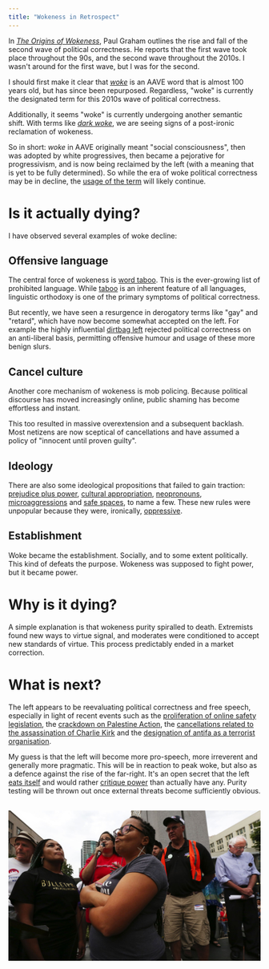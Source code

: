 ```yaml
---
title: "Wokeness in Retrospect"
---
```


In [*The Origins of Wokeness*](https://paulgraham.com/woke.html), Paul Graham outlines the rise and fall of the second wave of political correctness.
He reports that the first wave took place throughout the 90s, and the second wave throughout the 2010s.
I wasn't around for the first wave, but I was for the second.

I should first make it clear that [*woke*](https://en.wikipedia.org/wiki/Woke) is an AAVE word that is almost 100 years old, but has since been repurposed.
Regardless, "woke" is currently the designated term for this 2010s wave of political correctness.

Additionally, it seems "woke" is currently undergoing another semantic shift.
With terms like [*dark woke*](https://en.wikipedia.org/wiki/Dark_Woke), we are seeing signs of a post-ironic reclamation of wokeness.

So in short: *woke* in AAVE originally meant "social consciousness", then was adopted by white progressives, then became a pejorative for progressivism, and is now being reclaimed by the left (with a meaning that is yet to be fully determined).
So while the era of woke political correctness may be in decline, the [usage of the term](https://books.google.com/ngrams/graph?content=woke) will likely continue.

# Is it actually dying?

I have observed several examples of woke decline:

## Offensive language

The central force of wokeness is [word taboo](https://en.wikipedia.org/wiki/Word_taboo).
This is the ever-growing list of prohibited language.
While [taboo](https://www.youtube.com/watch?v=Knv1OSMW2rU) is an inherent feature of all languages, linguistic orthodoxy is one of the primary symptoms of political correctness.

But recently, we have seen a resurgence in derogatory terms like "gay" and "retard", which have now become somewhat accepted on the left.
For example the highly influential [dirtbag left](https://en.wikipedia.org/wiki/Dirtbag_left) rejected political correctness on an anti-liberal basis, permitting offensive humour and usage of these more benign slurs.

## Cancel culture

Another core mechanism of wokeness is mob policing.
Because political discourse has moved increasingly online, public shaming has become effortless and instant.

This too resulted in massive overextension and a subsequent backlash.
Most netizens are now sceptical of cancellations and have assumed a policy of "innocent until proven guilty".

## Ideology

There are also some ideological propositions that failed to gain traction:
[prejudice plus power](https://en.wikipedia.org/wiki/Prejudice_plus_power),
[cultural appropriation](https://en.wikipedia.org/wiki/Cultural_appropriation),
[neopronouns](https://en.wikipedia.org/wiki/Neopronoun),
[microaggressions](https://en.wikipedia.org/wiki/Microaggression) and
[safe spaces](https://en.wikipedia.org/wiki/Safe_space), to name a few.
These new rules were unpopular because they were, ironically, [oppressive](https://youtu.be/4oXi-WeMxbY?si=mZBLj6JoCA5Odqa7&t=31).

## Establishment

Woke became the establishment.
Socially, and to some extent politically.
This kind of defeats the purpose.
Wokeness was supposed to fight power, but it became power.

# Why is it dying?

A simple explanation is that wokeness purity spiralled to death.
Extremists found new ways to virtue signal, and moderates were conditioned to accept new standards of virtue.
This process predictably ended in a market correction.

# What is next?

The left appears to be reevaluating political correctness and free speech, especially in light of recent events such as
the [proliferation of online safety legislation](https://www.techpolicy.press/online-safety-regulations-around-the-world-the-state-of-play-and-the-way-forward/),
the [crackdown on Palestine Action](https://en.wikipedia.org/wiki/Palestine_Action),
the [cancellations related to the assassination of Charlie Kirk](https://en.wikipedia.org/wiki/Disciplinary_actions_related_to_comments_on_the_assassination_of_Charlie_Kirk) and
the [designation of antifa as a terrorist organisation](https://www.washingtonpost.com/world/2025/09/19/hungary-antifa-terrorist-organization-trump-orban/d575029e-952d-11f0-8336-4757e168ec2a_story.html).

My guess is that the left will become more pro-speech, more irreverent and generally more pragmatic.
This will be in reaction to peak woke, but also as a defence against the rise of the far-right.
It's an open secret that the left [eats itself](https://www.tiktok.com/@wtf_is.left/video/7551412336905456918)
and would rather [critique power](https://youtu.be/aPhrTOg1RUk?si=ogr03n5tcCdmNt2s&t=5245) than actually have any.
Purity testing will be thrown out once external threats become sufficiently obvious.

<br>
<div align="center"><img src="/assets/images/bernie-blm.jpg" /></div>
